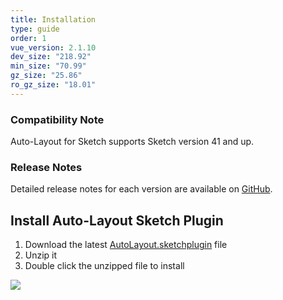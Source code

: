 ```yaml
---
title: Installation
type: guide
order: 1
vue_version: 2.1.10
dev_size: "218.92"
min_size: "70.99"
gz_size: "25.86"
ro_gz_size: "18.01"
---
```


### Compatibility Note

Auto-Layout for Sketch supports Sketch version 41 and up.

### Release Notes

Detailed release notes for each version are available on [GitHub](https://github.com/vuejs/vue/releases).

## Install Auto-Layout Sketch Plugin

1. Download the latest [AutoLayout.sketchplugin](https://github.com/AnimaApp/Auto-Layout/raw/master/AutoLayoutPlugin.zip) file
2. Unzip it
2. Double click the unzipped file to install

![](/docs/images/installation1.png)